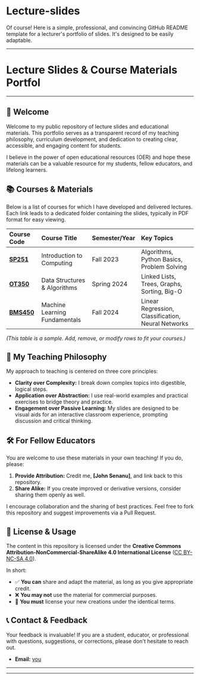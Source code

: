 # Lecture-slides
Of course! Here is a simple, professional, and convincing GitHub README template for a lecturer's portfolio of slides. It's designed to be easily adaptable.

---

# Lecture Slides & Course Materials Portfol

---

## 👋 Welcome

Welcome to my public repository of lecture slides and educational materials. This portfolio serves as a transparent record of my teaching philosophy, curriculum development, and dedication to creating clear, accessible, and engaging content for students.

I believe in the power of open educational resources (OER) and hope these materials can be a valuable resource for my students, fellow educators, and lifelong learners.

## 📚 Courses & Materials

Below is a list of courses for which I have developed and delivered lectures. Each link leads to a dedicated folder containing the slides, typically in PDF format for easy viewing.

| Course Code | Course Title | Semester/Year | Key Topics |
| :--- | :--- | :--- | :--- |
| **[SP251](biochemistry/)** | Introduction to Computing | Fall 2023 | Algorithms, Python Basics, Problem Solving |
| **[OT350](CS350-neurophysiology,-physiology-and-anatomy/)** | Data Structures & Algorithms | Spring 2024 | Linked Lists, Trees, Graphs, Sorting, Big-O |
| **[BMS450]( biomechanics/)** | Machine Learning Fundamentals | Fall 2024 | Linear Regression, Classification, Neural Networks |

*(This table is a sample. Add, remove, or modify rows to fit your courses.)*

## 🎯 My Teaching Philosophy

My approach to teaching is centered on three core principles:

*   **Clarity over Complexity:** I break down complex topics into digestible, logical steps.
*   **Application over Abstraction:** I use real-world examples and practical exercises to bridge theory and practice.
*   **Engagement over Passive Learning:** My slides are designed to be visual aids for an interactive classroom experience, prompting discussion and critical thinking.

## 🛠️ For Fellow Educators

You are welcome to use these materials in your own teaching! If you do, please:

1.  **Provide Attribution:** Credit me, **[John Senanu]**, and link back to this repository.
2.  **Share Alike:** If you create improved or derivative versions, consider sharing them openly as well.

I encourage collaboration and the sharing of best practices. Feel free to fork this repository and suggest improvements via a Pull Request.

## 📜 License & Usage

The content in this repository is licensed under the **Creative Commons Attribution-NonCommercial-ShareAlike 4.0 International License** ([CC BY-NC-SA 4.0](https://creativecommons.org/licenses/by-nc-sa/4.0/)).

In short:
*   ✅ **You can** share and adapt the material, as long as you give appropriate credit.
*   ❌ **You may not** use the material for commercial purposes.
*   🔄 **You must** license your new creations under the identical terms.

## 📞 Contact & Feedback

Your feedback is invaluable! If you are a student, educator, or professional with questions, suggestions, or corrections, please don't hesitate to reach out.

*   **Email:** [you](johnsenanu36@gmail.com)
*   **

---

